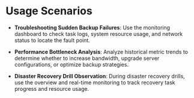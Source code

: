 # Usage Scenarios

* **Troubleshooting Sudden Backup Failures**: Use the monitoring dashboard to check task logs, system resource usage, and network status to locate the fault point.

* **Performance Bottleneck Analysis**: Analyze historical metric trends to determine whether to increase bandwidth, upgrade server configurations, or optimize backup strategies.

* **Disaster Recovery Drill Observation**: During disaster recovery drills, use the overview and real-time monitoring to track recovery task progress and resource usage.